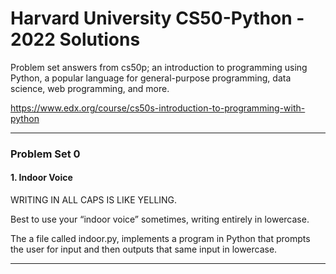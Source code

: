 # Harvard University CS50-Python - 2022 Solutions

Problem set answers from cs50p; an introduction to programming using Python, a popular language for general-purpose programming, data science, web programming, and more.

https://www.edx.org/course/cs50s-introduction-to-programming-with-python

___
### Problem Set 0 

#### 1. Indoor Voice

WRITING IN ALL CAPS IS LIKE YELLING.

Best to use your “indoor voice” sometimes, writing entirely in lowercase.

The a file called indoor.py, implements a program in Python that prompts the user for input and then outputs that same input in lowercase. 
___

